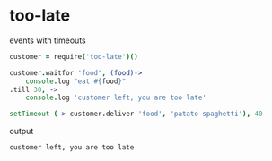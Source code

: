 # too-late

events with timeouts

```coffee
customer = require('too-late')()

customer.waitfor 'food', (food)->
	console.log "eat #{food}"
.till 30, ->
	console.log 'customer left, you are too late'

setTimeout (-> customer.deliver 'food', 'patato spaghetti'), 40
```

output

```
customer left, you are too late
```
